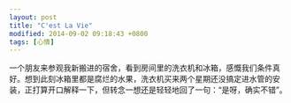 ```yaml
---
layout: post
title: "C'est La Vie"
modified: 2014-09-02 09:18:43 +0800
tags: [心情]
---
```


一个朋友来参观我新搬进的宿舍，看到房间里的洗衣机和冰箱，感慨我们条件真好。想到此刻冰箱里都是腐烂的水果，洗衣机买来两个星期还没搞定进水管的安装，正打算开口解释一下，但转念一想还是轻轻地回了一句：“是呀，确实不错”。
